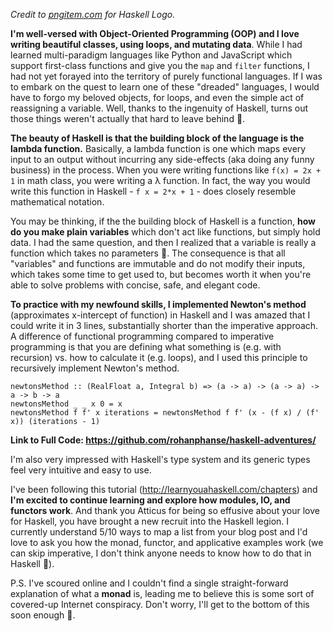 *Credit to <a href = "https://www.pngitem.com/middle/iRwoRob_haskell-programming-language-logo-hd-png-download/" target = "_blank">pngitem.com</a> for Haskell Logo.*

**I'm well-versed with Object-Oriented Programming (OOP) and I love writing beautiful classes, using loops, and mutating data**. While I had learned multi-paradigm languages like Python and JavaScript which support first-class functions and give you the `map` and `filter` functions, I had not yet forayed into the territory of purely functional languages. If I was to embark on the quest to learn one of these "dreaded" languages, I would have to forgo my beloved objects, for loops, and even the simple act of reassigning a variable. Well, thanks to the ingenuity of Haskell, turns out those things weren't actually that hard to leave behind 🙂.

**The beauty of Haskell is that the building block of the language is the lambda function.** Basically, a lambda function is one which maps every input to an output without incurring any side-effects (aka doing any funny business) in the process. When you were writing functions like `f(x) = 2x + 1` in math class, you were writing a λ function. In fact, the way you would write this function in Haskell - `f x = 2*x + 1` - does closely resemble mathematical notation.

You may be thinking, if the the building block of Haskell is a function, **how do you make plain variables** which don't act like functions, but simply hold data. I had the same question, and then I realized that a variable is really a function which takes no parameters 🤯. The consequence is that all "variables" and functions are immutable and do not modify their inputs, which takes some time to get used to, but becomes worth it when you're able to solve problems with concise, safe, and elegant code.

**To practice with my newfound skills, I implemented Newton's method** (approximates x-intercept of function) in Haskell and I was amazed that I could write it in 3 lines, substantially shorter than the imperative approach. A difference of functional programming compared to imperative programming is that you are defining what something is (e.g. with recursion) vs. how to calculate it (e.g. loops), and I used this principle to recursively implement Newton's method.

```
newtonsMethod :: (RealFloat a, Integral b) => (a -> a) -> (a -> a) -> a -> b -> a
newtonsMethod _ _ x 0 = x
newtonsMethod f f' x iterations = newtonsMethod f f' (x - (f x) / (f' x)) (iterations - 1) 
```

**Link to Full Code: <a href = "https://github.com/rohanphanse/haskell-adventures/" target = "_blank">https://github.com/rohanphanse/haskell-adventures/</a>**

I'm also very impressed with Haskell's type system and its generic types feel very intuitive and easy to use.

I've been following this tutorial (<a href = "http://learnyouahaskell.com/chapters">http://learnyouahaskell.com/chapters</a>) and **I'm excited to continue learning and explore how modules, IO, and functors work**. And thank you Atticus for being so effusive about your love for Haskell, you have brought a new recruit into the Haskell legion. I currently understand 5/10 ways to map a list from your blog post and I'd love to ask you how the monad, functor, and applicative examples work (we can skip imperative, I don't think anyone needs to know how to do that in Haskell 🙂).

P.S. I've scoured online and I couldn't find a single straight-forward explanation of what a **monad** is, leading me to believe this is some sort of covered-up Internet conspiracy. Don't worry, I'll get to the bottom of this soon enough 🧐.